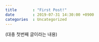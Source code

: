 ```yaml
---
title		: "First Post!"
date		: 2019-07-31 14:30:00 +0900
categories	: Uncategorized
---
```

(대충 첫번째 글이라는 내용)

